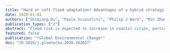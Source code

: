 ```yaml
---
title: "Hard or soft flood adaptation? Advantages of a hybrid strategy for Shanghai"
date: 2020-01-01
authors: ["Shiqiang Du", "Paolo Scussolini", "Philip J Ward", "Min Zhang", "Jiahong Wen", "Luyang Wang", "Elco Koks", "Andres Diaz-Loaiza", "Jun Gao", "Qian Ke", " others"]
publication_types: ["2"]
abstract: "Flood risk is expected to increase in coastal cities, particularly in Asian megacities such as Shanghai. This paper presents an integrated modeling framework to simulate changes in the flood risk in Shanghai and provide a cost-benefit analysis of multiple adaptation strategies used to reduce risk. The results show that the potential flood risk will increase dramatically as a result of sea level rise, land subsidence, and socioeconomic development. By 2100, the expected annual damage could reach 0.8% (uncertainty range: 0.4%–1.4%) of local GDP under an optimistic emission scenario (RCP4.5), compared to the current value of 0.03%. All of the adaptation strategies can effectively reduce the flood risk under the current conditions and those in 2050. In contrast to the ‘hard’ flood protection strategies (i.e., storm-surge barriers and floodwalls), the ‘soft’ strategies (i.e., building codes and nature-based measures) cannot substantially reduce the flood risk in 2100. However, the soft strategies can play a critical role in reducing the residual risk resulting from the hard strategies. A ‘hybrid’ strategy combining a storm-surge barrier, wet-proofing, and coastal wetland development outperforms both hard and soft strategies in terms of low residual risk and high benefit/cost ratio. Additionally, the hybrid strategy can also enable a larger reduction in casualties. These findings imply that managing flood risk is more than the use of single adaptation measures. The methodology developed in this paper can enlighten Shanghai and other coastal cities on an economically and socially feasible adaptation strategy in an uncertain future."
featured: false
publication: "*Global Environmental Change*"
doi: "10.1016/j.gloenvcha.2020.102037"
---
```


